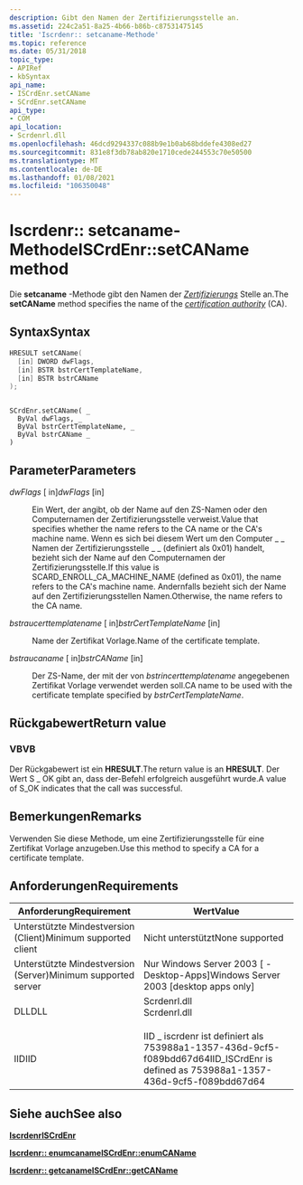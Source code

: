 ```yaml
---
description: Gibt den Namen der Zertifizierungsstelle an.
ms.assetid: 224c2a51-8a25-4b66-b86b-c87531475145
title: 'Iscrdenr:: setcaname-Methode'
ms.topic: reference
ms.date: 05/31/2018
topic_type:
- APIRef
- kbSyntax
api_name:
- ISCrdEnr.setCAName
- SCrdEnr.setCAName
api_type:
- COM
api_location:
- Scrdenrl.dll
ms.openlocfilehash: 46dcd9294337c088b9e1b0ab68bddefe4308ed27
ms.sourcegitcommit: 831e8f3db78ab820e1710cede244553c70e50500
ms.translationtype: MT
ms.contentlocale: de-DE
ms.lasthandoff: 01/08/2021
ms.locfileid: "106350048"
---
```

# <a name="iscrdenrsetcaname-method"></a><span data-ttu-id="544ce-103">Iscrdenr:: setcaname-Methode</span><span class="sxs-lookup"><span data-stu-id="544ce-103">ISCrdEnr::setCAName method</span></span>

<span data-ttu-id="544ce-104">Die **setcaname** -Methode gibt den Namen der [*Zertifizierungs*](../secgloss/c-gly.md) Stelle an.</span><span class="sxs-lookup"><span data-stu-id="544ce-104">The **setCAName** method specifies the name of the [*certification authority*](../secgloss/c-gly.md) (CA).</span></span>

## <a name="syntax"></a><span data-ttu-id="544ce-105">Syntax</span><span class="sxs-lookup"><span data-stu-id="544ce-105">Syntax</span></span>


```C++
HRESULT setCAName(
  [in] DWORD dwFlags,
  [in] BSTR bstrCertTemplateName,
  [in] BSTR bstrCAName
);
```


```VB

SCrdEnr.setCAName( _
  ByVal dwFlags, _
  ByVal bstrCertTemplateName, _
  ByVal bstrCAName _
)
```





## <a name="parameters"></a><span data-ttu-id="544ce-106">Parameter</span><span class="sxs-lookup"><span data-stu-id="544ce-106">Parameters</span></span>

<dl> <dt>

<span data-ttu-id="544ce-107">*dwFlags* \[ in\]</span><span class="sxs-lookup"><span data-stu-id="544ce-107">*dwFlags* \[in\]</span></span>
</dt> <dd>

<span data-ttu-id="544ce-108">Ein Wert, der angibt, ob der Name auf den ZS-Namen oder den Computernamen der Zertifizierungsstelle verweist.</span><span class="sxs-lookup"><span data-stu-id="544ce-108">Value that specifies whether the name refers to the CA name or the CA's machine name.</span></span> <span data-ttu-id="544ce-109">Wenn es sich bei diesem Wert um den Computer \_ \_ Namen der Zertifizierungsstelle \_ \_ (definiert als 0x01) handelt, bezieht sich der Name auf den Computernamen der Zertifizierungsstelle.</span><span class="sxs-lookup"><span data-stu-id="544ce-109">If this value is SCARD\_ENROLL\_CA\_MACHINE\_NAME (defined as 0x01), the name refers to the CA's machine name.</span></span> <span data-ttu-id="544ce-110">Andernfalls bezieht sich der Name auf den Zertifizierungsstellen Namen.</span><span class="sxs-lookup"><span data-stu-id="544ce-110">Otherwise, the name refers to the CA name.</span></span>

</dd> <dt>

<span data-ttu-id="544ce-111">*bstraucerttemplatename* \[ in\]</span><span class="sxs-lookup"><span data-stu-id="544ce-111">*bstrCertTemplateName* \[in\]</span></span>
</dt> <dd>

<span data-ttu-id="544ce-112">Name der Zertifikat Vorlage.</span><span class="sxs-lookup"><span data-stu-id="544ce-112">Name of the certificate template.</span></span>

</dd> <dt>

<span data-ttu-id="544ce-113">*bstraucaname* \[ in\]</span><span class="sxs-lookup"><span data-stu-id="544ce-113">*bstrCAName* \[in\]</span></span>
</dt> <dd>

<span data-ttu-id="544ce-114">Der ZS-Name, der mit der von *bstrincerttemplatename* angegebenen Zertifikat Vorlage verwendet werden soll.</span><span class="sxs-lookup"><span data-stu-id="544ce-114">CA name to be used with the certificate template specified by *bstrCertTemplateName*.</span></span>

</dd> </dl>

## <a name="return-value"></a><span data-ttu-id="544ce-115">Rückgabewert</span><span class="sxs-lookup"><span data-stu-id="544ce-115">Return value</span></span>

### <a name="vb"></a><span data-ttu-id="544ce-116">VB</span><span class="sxs-lookup"><span data-stu-id="544ce-116">VB</span></span>

<span data-ttu-id="544ce-117">Der Rückgabewert ist ein **HRESULT**.</span><span class="sxs-lookup"><span data-stu-id="544ce-117">The return value is an **HRESULT**.</span></span> <span data-ttu-id="544ce-118">Der Wert S \_ OK gibt an, dass der-Befehl erfolgreich ausgeführt wurde.</span><span class="sxs-lookup"><span data-stu-id="544ce-118">A value of S\_OK indicates that the call was successful.</span></span>

## <a name="remarks"></a><span data-ttu-id="544ce-119">Bemerkungen</span><span class="sxs-lookup"><span data-stu-id="544ce-119">Remarks</span></span>

<span data-ttu-id="544ce-120">Verwenden Sie diese Methode, um eine Zertifizierungsstelle für eine Zertifikat Vorlage anzugeben.</span><span class="sxs-lookup"><span data-stu-id="544ce-120">Use this method to specify a CA for a certificate template.</span></span>

## <a name="requirements"></a><span data-ttu-id="544ce-121">Anforderungen</span><span class="sxs-lookup"><span data-stu-id="544ce-121">Requirements</span></span>



| <span data-ttu-id="544ce-122">Anforderung</span><span class="sxs-lookup"><span data-stu-id="544ce-122">Requirement</span></span> | <span data-ttu-id="544ce-123">Wert</span><span class="sxs-lookup"><span data-stu-id="544ce-123">Value</span></span> |
|-------------------------------------|-----------------------------------------------------------------------------------------|
| <span data-ttu-id="544ce-124">Unterstützte Mindestversion (Client)</span><span class="sxs-lookup"><span data-stu-id="544ce-124">Minimum supported client</span></span><br/> | <span data-ttu-id="544ce-125">Nicht unterstützt</span><span class="sxs-lookup"><span data-stu-id="544ce-125">None supported</span></span><br/>                                                               |
| <span data-ttu-id="544ce-126">Unterstützte Mindestversion (Server)</span><span class="sxs-lookup"><span data-stu-id="544ce-126">Minimum supported server</span></span><br/> | <span data-ttu-id="544ce-127">Nur Windows Server 2003 \[ -Desktop-Apps\]</span><span class="sxs-lookup"><span data-stu-id="544ce-127">Windows Server 2003 \[desktop apps only\]</span></span><br/>                                    |
| <span data-ttu-id="544ce-128">DLL</span><span class="sxs-lookup"><span data-stu-id="544ce-128">DLL</span></span><br/>                      | <dl> <span data-ttu-id="544ce-129"><dt>Scrdenrl.dll</dt></span><span class="sxs-lookup"><span data-stu-id="544ce-129"><dt>Scrdenrl.dll</dt></span></span> </dl> |
| <span data-ttu-id="544ce-130">IID</span><span class="sxs-lookup"><span data-stu-id="544ce-130">IID</span></span><br/>                      | <span data-ttu-id="544ce-131">IID \_ iscrdenr ist definiert als 753988a1-1357-436d-9cf5-f089bdd67d64</span><span class="sxs-lookup"><span data-stu-id="544ce-131">IID\_ISCrdEnr is defined as 753988a1-1357-436d-9cf5-f089bdd67d64</span></span><br/>             |



## <a name="see-also"></a><span data-ttu-id="544ce-132">Siehe auch</span><span class="sxs-lookup"><span data-stu-id="544ce-132">See also</span></span>

<dl> <dt>

[<span data-ttu-id="544ce-133">**Iscrdenr**</span><span class="sxs-lookup"><span data-stu-id="544ce-133">**ISCrdEnr**</span></span>](iscrdenr.md)
</dt> <dt>

[<span data-ttu-id="544ce-134">**Iscrdenr:: enumcaname**</span><span class="sxs-lookup"><span data-stu-id="544ce-134">**ISCrdEnr::enumCAName**</span></span>](iscrdenr-enumcaname.md)
</dt> <dt>

[<span data-ttu-id="544ce-135">**Iscrdenr:: getcaname**</span><span class="sxs-lookup"><span data-stu-id="544ce-135">**ISCrdEnr::getCAName**</span></span>](iscrdenr-getcaname.md)
</dt> </dl>

 

 
